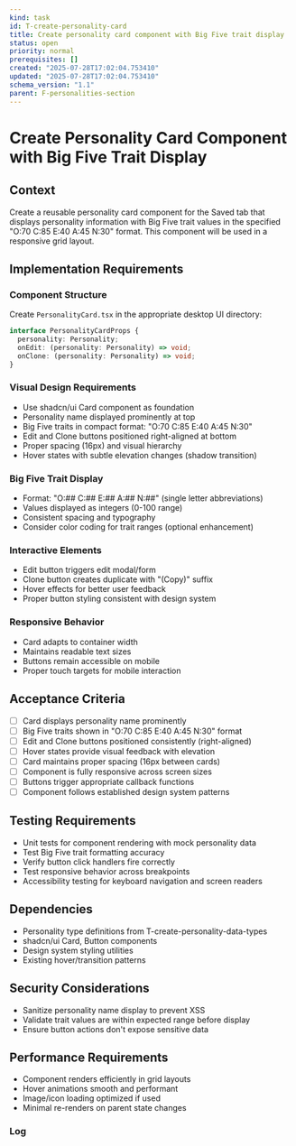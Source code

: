 ```yaml
---
kind: task
id: T-create-personality-card
title: Create personality card component with Big Five trait display
status: open
priority: normal
prerequisites: []
created: "2025-07-28T17:02:04.753410"
updated: "2025-07-28T17:02:04.753410"
schema_version: "1.1"
parent: F-personalities-section
---
```


# Create Personality Card Component with Big Five Trait Display

## Context

Create a reusable personality card component for the Saved tab that displays personality information with Big Five trait values in the specified "O:70 C:85 E:40 A:45 N:30" format. This component will be used in a responsive grid layout.

## Implementation Requirements

### Component Structure

Create `PersonalityCard.tsx` in the appropriate desktop UI directory:

```typescript
interface PersonalityCardProps {
  personality: Personality;
  onEdit: (personality: Personality) => void;
  onClone: (personality: Personality) => void;
}
```

### Visual Design Requirements

- Use shadcn/ui Card component as foundation
- Personality name displayed prominently at top
- Big Five traits in compact format: "O:70 C:85 E:40 A:45 N:30"
- Edit and Clone buttons positioned right-aligned at bottom
- Proper spacing (16px) and visual hierarchy
- Hover states with subtle elevation changes (shadow transition)

### Big Five Trait Display

- Format: "O:## C:## E:## A:## N:##" (single letter abbreviations)
- Values displayed as integers (0-100 range)
- Consistent spacing and typography
- Consider color coding for trait ranges (optional enhancement)

### Interactive Elements

- Edit button triggers edit modal/form
- Clone button creates duplicate with "(Copy)" suffix
- Hover effects for better user feedback
- Proper button styling consistent with design system

### Responsive Behavior

- Card adapts to container width
- Maintains readable text sizes
- Buttons remain accessible on mobile
- Proper touch targets for mobile interaction

## Acceptance Criteria

- [ ] Card displays personality name prominently
- [ ] Big Five traits shown in "O:70 C:85 E:40 A:45 N:30" format
- [ ] Edit and Clone buttons positioned consistently (right-aligned)
- [ ] Hover states provide visual feedback with elevation
- [ ] Card maintains proper spacing (16px between cards)
- [ ] Component is fully responsive across screen sizes
- [ ] Buttons trigger appropriate callback functions
- [ ] Component follows established design system patterns

## Testing Requirements

- Unit tests for component rendering with mock personality data
- Test Big Five trait formatting accuracy
- Verify button click handlers fire correctly
- Test responsive behavior across breakpoints
- Accessibility testing for keyboard navigation and screen readers

## Dependencies

- Personality type definitions from T-create-personality-data-types
- shadcn/ui Card, Button components
- Design system styling utilities
- Existing hover/transition patterns

## Security Considerations

- Sanitize personality name display to prevent XSS
- Validate trait values are within expected range before display
- Ensure button actions don't expose sensitive data

## Performance Requirements

- Component renders efficiently in grid layouts
- Hover animations smooth and performant
- Image/icon loading optimized if used
- Minimal re-renders on parent state changes

### Log
